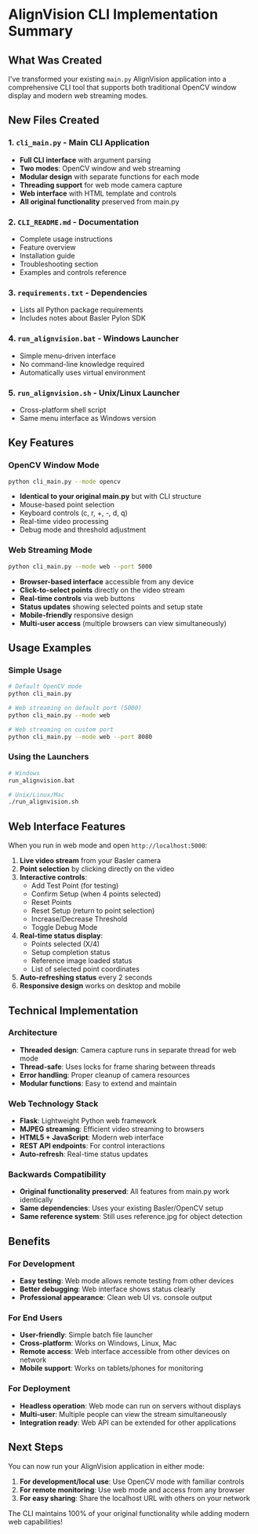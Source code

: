 # AlignVision CLI Implementation Summary

## What Was Created

I've transformed your existing `main.py` AlignVision application into a comprehensive CLI tool that supports both traditional OpenCV window display and modern web streaming modes.

## New Files Created

### 1. `cli_main.py` - Main CLI Application
- **Full CLI interface** with argument parsing
- **Two modes**: OpenCV window and web streaming
- **Modular design** with separate functions for each mode
- **Threading support** for web mode camera capture
- **Web interface** with HTML template and controls
- **All original functionality** preserved from main.py

### 2. `CLI_README.md` - Documentation
- Complete usage instructions
- Feature overview
- Installation guide
- Troubleshooting section
- Examples and controls reference

### 3. `requirements.txt` - Dependencies
- Lists all Python package requirements
- Includes notes about Basler Pylon SDK

### 4. `run_alignvision.bat` - Windows Launcher
- Simple menu-driven interface
- No command-line knowledge required
- Automatically uses virtual environment

### 5. `run_alignvision.sh` - Unix/Linux Launcher
- Cross-platform shell script
- Same menu interface as Windows version

## Key Features

### OpenCV Window Mode
```bash
python cli_main.py --mode opencv
```
- **Identical to your original main.py** but with CLI structure
- Mouse-based point selection
- Keyboard controls (c, r, +, -, d, q)
- Real-time video processing
- Debug mode and threshold adjustment

### Web Streaming Mode
```bash
python cli_main.py --mode web --port 5000
```
- **Browser-based interface** accessible from any device
- **Click-to-select points** directly on the video stream
- **Real-time controls** via web buttons
- **Status updates** showing selected points and setup state
- **Mobile-friendly** responsive design
- **Multi-user access** (multiple browsers can view simultaneously)

## Usage Examples

### Simple Usage
```bash
# Default OpenCV mode
python cli_main.py

# Web streaming on default port (5000)
python cli_main.py --mode web

# Web streaming on custom port
python cli_main.py --mode web --port 8080
```

### Using the Launchers
```bash
# Windows
run_alignvision.bat

# Unix/Linux/Mac
./run_alignvision.sh
```

## Web Interface Features

When you run in web mode and open `http://localhost:5000`:

1. **Live video stream** from your Basler camera
2. **Point selection** by clicking directly on the video
3. **Interactive controls**:
   - Add Test Point (for testing)
   - Confirm Setup (when 4 points selected)
   - Reset Points
   - Reset Setup (return to point selection)
   - Increase/Decrease Threshold
   - Toggle Debug Mode
4. **Real-time status display**:
   - Points selected (X/4)
   - Setup completion status
   - Reference image loaded status
   - List of selected point coordinates
5. **Auto-refreshing status** every 2 seconds
6. **Responsive design** works on desktop and mobile

## Technical Implementation

### Architecture
- **Threaded design**: Camera capture runs in separate thread for web mode
- **Thread-safe**: Uses locks for frame sharing between threads
- **Error handling**: Proper cleanup of camera resources
- **Modular functions**: Easy to extend and maintain

### Web Technology Stack
- **Flask**: Lightweight Python web framework
- **MJPEG streaming**: Efficient video streaming to browsers
- **HTML5 + JavaScript**: Modern web interface
- **REST API endpoints**: For control interactions
- **Auto-refresh**: Real-time status updates

### Backwards Compatibility
- **Original functionality preserved**: All features from main.py work identically
- **Same dependencies**: Uses your existing Basler/OpenCV setup
- **Same reference system**: Still uses reference.jpg for object detection

## Benefits

### For Development
- **Easy testing**: Web mode allows remote testing from other devices
- **Better debugging**: Web interface shows status clearly
- **Professional appearance**: Clean web UI vs. console output

### For End Users
- **User-friendly**: Simple batch file launcher
- **Cross-platform**: Works on Windows, Linux, Mac
- **Remote access**: Web interface accessible from other devices on network
- **Mobile support**: Works on tablets/phones for monitoring

### For Deployment
- **Headless operation**: Web mode can run on servers without displays
- **Multi-user**: Multiple people can view the stream simultaneously
- **Integration ready**: Web API can be extended for other applications

## Next Steps

You can now run your AlignVision application in either mode:

1. **For development/local use**: Use OpenCV mode with familiar controls
2. **For remote monitoring**: Use web mode and access from any browser
3. **For easy sharing**: Share the localhost URL with others on your network

The CLI maintains 100% of your original functionality while adding modern web capabilities!